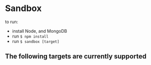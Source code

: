 Sandbox
=======

to run:
- install Node, and MongoDB
- run `$ npm install`
- run `$ sandbox [target]`

## The following targets are currently supported

